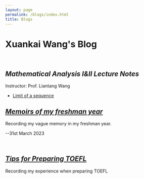 ```yaml
---
layout: page
permalink: /blogs/index.html
title: Blogs
---
```


# Xuankai Wang's Blog

<br>

## *Mathematical Analysis Ⅰ&Ⅱ Lecture Notes*

Instructor: Prof. Liantang Wang

- [Limit of a sequence](https://starryious.github.io/KamdenWang2003.github.io/blogs/analysis/sequence)

## [*Memoirs of my freshman year*](https://starryious.github.io/KamdenWang2003.github.io/blogs/freshman)

Recording my vague memory in my freshman year. 

--31st March 2023

<br>

## [*Tips for Preparing TOEFL*](https://starryious.github.io/KamdenWang2003.github.io/blogs/toefl)

Recording my experience when preparing TOEFL

<br>

